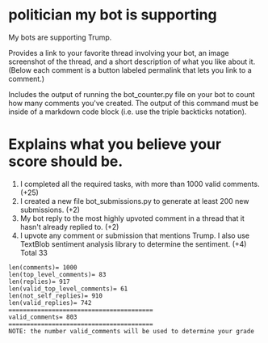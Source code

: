 # politician my bot is supporting 
My bots are supporting Trump.


Provides a link to your favorite thread involving your bot, an image screenshot of the thread, and a short description of what you like about it. (Below each comment is a button labeled permalink that lets you link to a comment.)

Includes the output of running the bot_counter.py file on your bot to count how many comments you've created. The output of this command must be inside of a markdown code block (i.e. use the triple backticks notation).


# Explains what you believe your score should be. 
1. I completed all the required tasks, with more than 1000 valid comments. (+25)
2. I created a new file bot_submissions.py to generate at least 200 new submissions. (+2)
3. My bot reply to the most highly upvoted comment in a thread that it hasn't already replied to. (+2)
4. I upvote any comment or submission that mentions Trump. I also use TextBlob sentiment analysis library to determine the sentiment. (+4)
Total 33
```
len(comments)= 1000
len(top_level_comments)= 83
len(replies)= 917
len(valid_top_level_comments)= 61
len(not_self_replies)= 910
len(valid_replies)= 742
========================================
valid_comments= 803
========================================
NOTE: the number valid_comments will be used to determine your grade
```